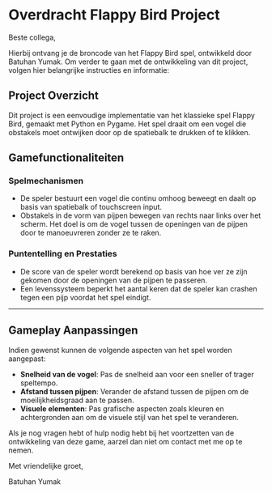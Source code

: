 # Overdracht Flappy Bird Project

Beste collega,

Hierbij ontvang je de broncode van het Flappy Bird spel, ontwikkeld door Batuhan Yumak. Om verder te gaan met de ontwikkeling van dit project, volgen hier belangrijke instructies en informatie:

## Project Overzicht

Dit project is een eenvoudige implementatie van het klassieke spel Flappy Bird, gemaakt met Python en Pygame. Het spel draait om een vogel die obstakels moet ontwijken door op de spatiebalk te drukken of te klikken.

## Gamefunctionaliteiten

### Spelmechanismen
- De speler bestuurt een vogel die continu omhoog beweegt en daalt op basis van spatiebalk of touchscreen input.
- Obstakels in de vorm van pijpen bewegen van rechts naar links over het scherm. Het doel is om de vogel tussen de openingen van de pijpen door te manoeuvreren zonder ze te raken.

### Puntentelling en Prestaties
- De score van de speler wordt berekend op basis van hoe ver ze zijn gekomen door de openingen van de pijpen te passeren.
- Een levenssysteem beperkt het aantal keren dat de speler kan crashen tegen een pijp voordat het spel eindigt.
---

## Gameplay Aanpassingen

Indien gewenst kunnen de volgende aspecten van het spel worden aangepast:

- **Snelheid van de vogel**: Pas de snelheid aan voor een sneller of trager speltempo.
- **Afstand tussen pijpen**: Verander de afstand tussen de pijpen om de moeilijkheidsgraad aan te passen.
- **Visuele elementen**: Pas grafische aspecten zoals kleuren en achtergronden aan om de visuele stijl van het spel te veranderen.

Als je nog vragen hebt of hulp nodig hebt bij het voortzetten van de ontwikkeling van deze game, aarzel dan niet om contact met me op te nemen.

Met vriendelijke groet,

Batuhan Yumak
